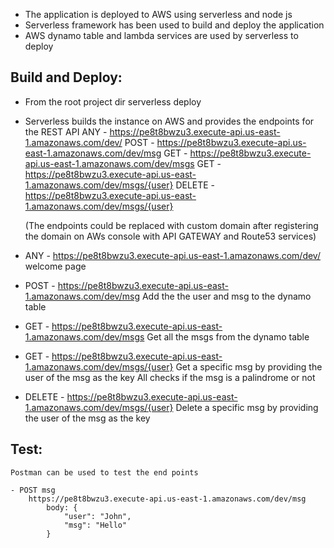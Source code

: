 
- The application is deployed to AWS using serverless and node js
- Serverless framework has been used to build and deploy the application
- AWS dynamo table and lambda services are used by serverless to deploy

Build and Deploy:
-----------------
- From the root project dir
    serverless deploy
- Serverless builds the instance on AWS and provides the endpoints for the REST API
    ANY - https://pe8t8bwzu3.execute-api.us-east-1.amazonaws.com/dev/
    POST - https://pe8t8bwzu3.execute-api.us-east-1.amazonaws.com/dev/msg
    GET - https://pe8t8bwzu3.execute-api.us-east-1.amazonaws.com/dev/msgs
    GET - https://pe8t8bwzu3.execute-api.us-east-1.amazonaws.com/dev/msgs/{user}
    DELETE - https://pe8t8bwzu3.execute-api.us-east-1.amazonaws.com/dev/msgs/{user}
    
    (The endpoints could be replaced with custom domain after registering the domain on AWs console with API GATEWAY and Route53 services)


- ANY - https://pe8t8bwzu3.execute-api.us-east-1.amazonaws.com/dev/ 
    welcome page

- POST - https://pe8t8bwzu3.execute-api.us-east-1.amazonaws.com/dev/msg
    Add the the user and msg to the dynamo table
    
- GET - https://pe8t8bwzu3.execute-api.us-east-1.amazonaws.com/dev/msgs
    Get all the msgs from the dynamo table

- GET - https://pe8t8bwzu3.execute-api.us-east-1.amazonaws.com/dev/msgs/{user}
    Get a specific msg by providing the user of the msg as the key
    All checks if the msg is a palindrome or not

- DELETE - https://pe8t8bwzu3.execute-api.us-east-1.amazonaws.com/dev/msgs/{user}
    Delete a specific msg by providing the user of the msg as the key


Test:
-----
    Postman can be used to test the end points

    - POST msg
        https://pe8t8bwzu3.execute-api.us-east-1.amazonaws.com/dev/msg
            body: {
                "user": "John",
                "msg": "Hello"
            }

    